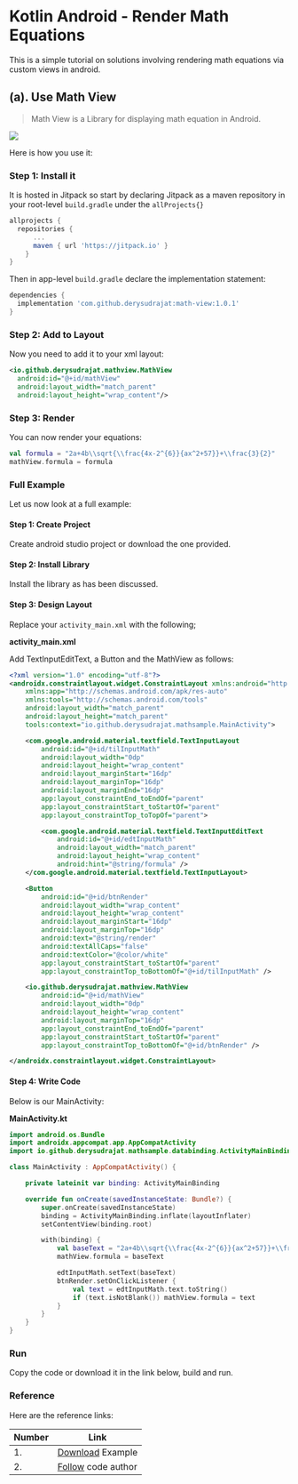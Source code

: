 # Kotlin Android - Render Math Equations

This is a simple tutorial on solutions involving rendering math equations via custom views in android.

## (a). Use Math View

> Math View is a Library for displaying math equation in Android.

![](https://user-images.githubusercontent.com/32610660/137457393-2516e36b-6fc7-4a0d-9a88-e3e0b50af8f7.jpg)

Here is how you use it:

### Step 1: Install it

It is hosted in Jitpack so start by declaring Jitpack as a maven repository in your root-level `build.gradle` under the `allProjects{}`

```groovy
allprojects {
  repositories {
      ...
      maven { url 'https://jitpack.io' }
    }
}
```

Then in app-level `build.gradle` declare the implementation statement:

```groovy
dependencies {
  implementation 'com.github.derysudrajat:math-view:1.0.1'
}
```

### Step 2: Add to Layout

Now you need to add it to your xml layout:

```xml
<io.github.derysudrajat.mathview.MathView
  android:id="@+id/mathView"
  android:layout_width="match_parent"
  android:layout_height="wrap_content"/>
```

### Step 3: Render

You can now render your equations:

```kotlin
val formula = "2a+4b\\sqrt{\\frac{4x-2^{6}}{ax^2+57}}+\\frac{3}{2}"
mathView.formula = formula
```

### Full Example

Let us now look at a full example:

#### Step 1: Create Project

Create android studio project or download the one provided.

#### Step 2: Install Library

Install the library as has been discussed.

#### Step 3: Design Layout

Replace your `activity_main.xml` with the following;

**activity_main.xml**

Add TextInputEditText, a Button and the MathView as follows:

```xml
<?xml version="1.0" encoding="utf-8"?>
<androidx.constraintlayout.widget.ConstraintLayout xmlns:android="http://schemas.android.com/apk/res/android"
    xmlns:app="http://schemas.android.com/apk/res-auto"
    xmlns:tools="http://schemas.android.com/tools"
    android:layout_width="match_parent"
    android:layout_height="match_parent"
    tools:context="io.github.derysudrajat.mathsample.MainActivity">

    <com.google.android.material.textfield.TextInputLayout
        android:id="@+id/tilInputMath"
        android:layout_width="0dp"
        android:layout_height="wrap_content"
        android:layout_marginStart="16dp"
        android:layout_marginTop="16dp"
        android:layout_marginEnd="16dp"
        app:layout_constraintEnd_toEndOf="parent"
        app:layout_constraintStart_toStartOf="parent"
        app:layout_constraintTop_toTopOf="parent">

        <com.google.android.material.textfield.TextInputEditText
            android:id="@+id/edtInputMath"
            android:layout_width="match_parent"
            android:layout_height="wrap_content"
            android:hint="@string/formula" />
    </com.google.android.material.textfield.TextInputLayout>

    <Button
        android:id="@+id/btnRender"
        android:layout_width="wrap_content"
        android:layout_height="wrap_content"
        android:layout_marginStart="16dp"
        android:layout_marginTop="16dp"
        android:text="@string/render"
        android:textAllCaps="false"
        android:textColor="@color/white"
        app:layout_constraintStart_toStartOf="parent"
        app:layout_constraintTop_toBottomOf="@+id/tilInputMath" />

    <io.github.derysudrajat.mathview.MathView
        android:id="@+id/mathView"
        android:layout_width="0dp"
        android:layout_height="wrap_content"
        android:layout_marginTop="16dp"
        app:layout_constraintEnd_toEndOf="parent"
        app:layout_constraintStart_toStartOf="parent"
        app:layout_constraintTop_toBottomOf="@+id/btnRender" />

</androidx.constraintlayout.widget.ConstraintLayout>
```

#### Step 4: Write Code

Below is our MainActivity:

**MainActivity.kt**

```kotlin
import android.os.Bundle
import androidx.appcompat.app.AppCompatActivity
import io.github.derysudrajat.mathsample.databinding.ActivityMainBinding

class MainActivity : AppCompatActivity() {

    private lateinit var binding: ActivityMainBinding

    override fun onCreate(savedInstanceState: Bundle?) {
        super.onCreate(savedInstanceState)
        binding = ActivityMainBinding.inflate(layoutInflater)
        setContentView(binding.root)

        with(binding) {
            val baseText = "2a+4b\\sqrt{\\frac{4x-2^{6}}{ax^2+57}}+\\frac{3}{2}"
            mathView.formula = baseText

            edtInputMath.setText(baseText)
            btnRender.setOnClickListener {
                val text = edtInputMath.text.toString()
                if (text.isNotBlank()) mathView.formula = text
            }
        }
    }
}
```

### Run

Copy the code or download it in the link below, build and run.

### Reference

Here are the reference links:

| Number | Link |
| --- | --- |
| 1. | [Download](https://downgit.github.io/#/home?url=https://github.com/derysudrajat/math-view/tree/master/app) Example |
| 2. | [Follow](https://github.com/derysudrajat/) code author |
